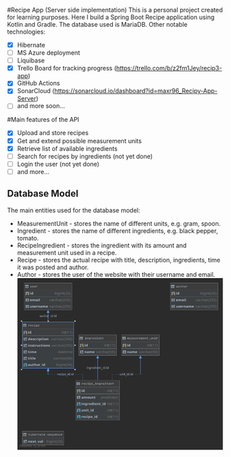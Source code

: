 #Recipe App (Server side implementation) 
This is a personal project created for learning purposes. Here I 
build a Spring Boot Recipe application using Kotlin and Gradle. The 
database used is MariaDB. Other notable technologies: 
- [x] Hibernate
- [ ] MS Azure deployment
- [ ] Liquibase 
- [x] Trello Board for tracking progress (https://trello.com/b/z2fm1Jey/recip3-app)
- [x] GitHub Actions
- [x] SonarCloud (https://sonarcloud.io/dashboard?id=maxr96_Recipy-App-Server)
- [ ] and more soon...

#Main features of the API
   - [x] Upload and store recipes
   - [x] Get and extend possible measurement units
   - [x] Retrieve list of available ingredients
   - [ ] Search for recipes by ingredients (not yet done)
   - [ ] Login the user (not yet done)
   - [ ] and more...
## Database Model
The main entities used for the database model:
- MeasurementUnit - stores the name of different units, e.g. gram, spoon.
- Ingredient - stores the name of different ingredients, e.g. black pepper, tomato.
- RecipeIngredient - stores the ingredient with its amount and measurement unit used in a recipe.
- Recipe - stores the actual recipe with title, description, ingredients, time it was posted and author.
- Author - stores the user of the website with their username and email.
![Cookbook database schema](cookbook_db_schema.png)
